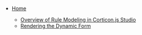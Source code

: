 * [Home](/)

  * [Overview of Rule Modeling in Corticon.js Studio](/Rules/README.md)
  * [Rendering the Dynamic Form](/Rendering/README.md)
